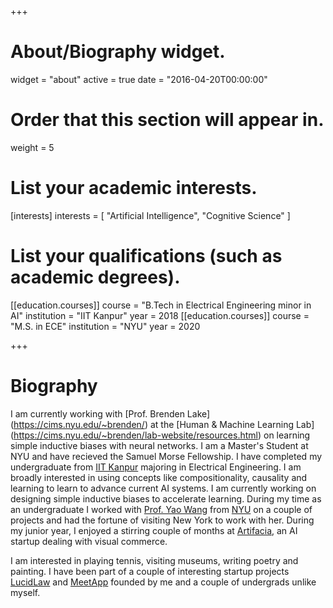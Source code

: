 +++
# About/Biography widget.
widget = "about"
active = true
date = "2016-04-20T00:00:00"

# Order that this section will appear in.
weight = 5

# List your academic interests.
[interests]
  interests = [
    "Artificial Intelligence",
    "Cognitive Science"
  ]

# List your qualifications (such as academic degrees).
[[education.courses]]
  course = "B.Tech in Electrical Engineering minor in AI"
  institution = "IIT Kanpur"
  year = 2018
[[education.courses]]
  course = "M.S. in ECE"
  institution = "NYU"
  year = 2020
 
+++

# Biography

I am currently working with [Prof. Brenden Lake] (https://cims.nyu.edu/~brenden/) at the [Human & Machine Learning Lab] (https://cims.nyu.edu/~brenden/lab-website/resources.html) on learning simple inductive biases with neural networks. I am a Master's Student at NYU and have recieved the Samuel Morse Fellowship. I have completed my undergraduate from [IIT Kanpur](http://iitk.ac.in) majoring in Electrical Engineering.  I am broadly interested in using concepts like compositionality, causality and learning to learn to advance current AI systems. I am currently working on designing simple inductive biases to accelerate learning. During my time as an undergraduate I worked with [Prof. Yao Wang](http://engineering.nyu.edu/people/yao-wang) from [NYU](http://nyu.edu) on a couple of projects and had the fortune of visiting New York to work with her. During my junior year, I enjoyed a stirring couple of months at [Artifacia](http://artifacia.com), an AI startup dealing with visual commerce. 

I am interested in playing tennis, visiting museums, writing poetry and painting. I have been part of a couple of interesting startup projects [LucidLaw](http://lucidlaw.in) and [MeetApp](https://fb.com/realmeetapp) founded by me and a couple of undergrads unlike myself.

